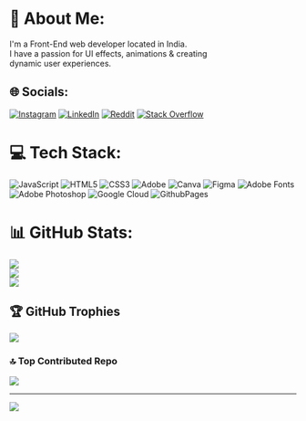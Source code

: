 # 💫 About Me:
I'm a Front-End web developer located in India.<br>I have a passion for UI effects, animations & creating <br>dynamic user experiences.


## 🌐 Socials:
[![Instagram](https://img.shields.io/badge/Instagram-%23E4405F.svg?logo=Instagram&logoColor=white)](https://instagram.com/_.ayx_o) [![LinkedIn](https://img.shields.io/badge/LinkedIn-%230077B5.svg?logo=linkedin&logoColor=white)](https://linkedin.com/in/AyushRaj) [![Reddit](https://img.shields.io/badge/Reddit-%23FF4500.svg?logo=Reddit&logoColor=white)](https://reddit.com/user/jXn_Kraken) [![Stack Overflow](https://img.shields.io/badge/-Stackoverflow-FE7A16?logo=stack-overflow&logoColor=white)](https://stackoverflow.com/users/AyushRaj) 

# 💻 Tech Stack:
![JavaScript](https://img.shields.io/badge/javascript-%23323330.svg?style=flat&logo=javascript&logoColor=%23F7DF1E) ![HTML5](https://img.shields.io/badge/html5-%23E34F26.svg?style=flat&logo=html5&logoColor=white) ![CSS3](https://img.shields.io/badge/css3-%231572B6.svg?style=flat&logo=css3&logoColor=white) ![Adobe](https://img.shields.io/badge/adobe-%23FF0000.svg?style=flat&logo=adobe&logoColor=white) ![Canva](https://img.shields.io/badge/Canva-%2300C4CC.svg?style=flat&logo=Canva&logoColor=white) ![Figma](https://img.shields.io/badge/figma-%23F24E1E.svg?style=flat&logo=figma&logoColor=white) ![Adobe Fonts](https://img.shields.io/badge/Adobe%20Fonts-000B1D.svg?style=flat&logo=Adobe%20Fonts&logoColor=white) ![Adobe Photoshop](https://img.shields.io/badge/adobe%20photoshop-%2331A8FF.svg?style=flat&logo=adobe%20photoshop&logoColor=white) ![Google Cloud](https://img.shields.io/badge/GoogleCloud-%234285F4.svg?style=flat&logo=google-cloud&logoColor=white) ![GithubPages](https://img.shields.io/badge/github%20pages-121013?style=flat&logo=github&logoColor=white)
# 📊 GitHub Stats:
![](https://github-readme-stats.vercel.app/api?username=AyushRaj-456&theme=tokyonight&hide_border=false&include_all_commits=true&count_private=false)<br/>
![](https://github-readme-streak-stats.herokuapp.com/?user=AyushRaj-456&theme=tokyonight&hide_border=false)<br/>
![](https://github-readme-stats.vercel.app/api/top-langs/?username=AyushRaj-456&theme=tokyonight&hide_border=false&include_all_commits=true&count_private=false&layout=compact)

## 🏆 GitHub Trophies
![](https://github-profile-trophy.vercel.app/?username=AyushRaj-456&theme=onestar&no-frame=true&no-bg=false&margin-w=4)

### 🔝 Top Contributed Repo
![](https://github-contributor-stats.vercel.app/api?username=AyushRaj-456&limit=5&theme=tokyonight&combine_all_yearly_contributions=true)

---
[![](https://visitcount.itsvg.in/api?id=AyushRaj-456&icon=1&color=1)](https://visitcount.itsvg.in)

<!-- Proudly created with GPRM ( https://gprm.itsvg.in ) -->
